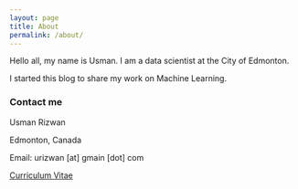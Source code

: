 ```yaml
---
layout: page
title: About
permalink: /about/
---
```


Hello all, my name is Usman. I am a data scientist at the City of Edmonton.

I started this blog to share my work on Machine Learning.

### Contact me
Usman Rizwan

Edmonton, Canada

Email: urizwan [at] gmain [dot] com

[Curriculum Vitae](https://usmanr149.github.io/usmanrizwands/)
